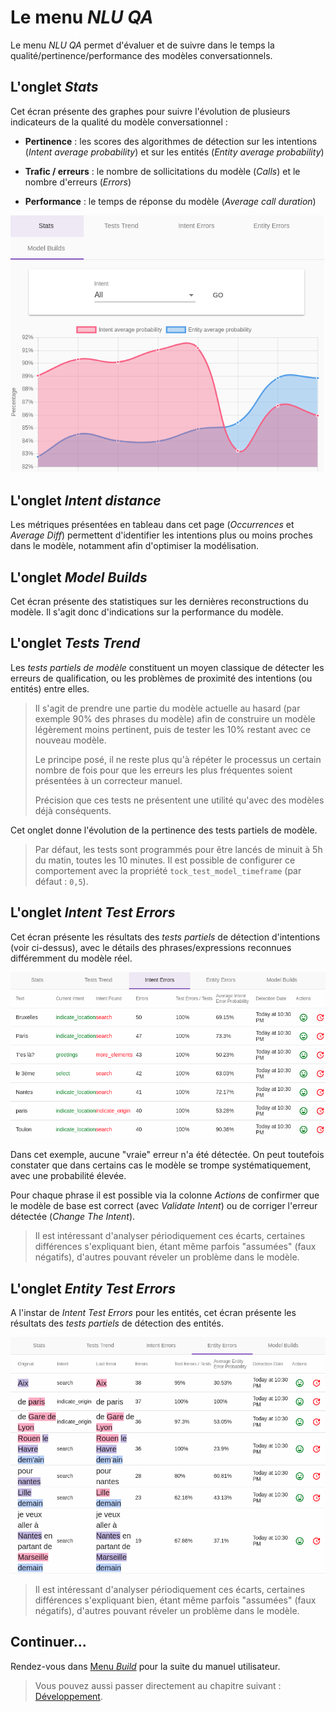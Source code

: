 # Le menu _NLU QA_

Le menu _NLU QA_ permet d'évaluer et de suivre dans le temps la qualité/pertinence/performance des modèles conversationnels.
 
## L'onglet _Stats_

Cet écran présente des graphes pour suivre l'évolution de plusieurs indicateurs de la qualité du modèle conversationnel :

* **Pertinence** : les scores des algorithmes de détection sur les intentions (_Intent average probability_) 
et sur les entités (_Entity average probability_)

* **Trafic / erreurs** : le nombre de sollicitations du modèle (_Calls_) et le nombre d'erreurs (_Errors_)

* **Performance** : le temps de réponse du modèle (_Average call duration_)

![Interface d'admin NLP - QA](../../img/tock-nlp-admin-qa.png "Exemple de monitoring de pertinence")

## L'onglet _Intent distance_

Les métriques présentées en tableau dans cet page (_Occurrences_ et _Average Diff_) permettent d'identifier les intentions 
plus ou moins proches dans le modèle, notamment afin d'optimiser la modélisation. 

## L'onglet _Model Builds_

Cet écran présente des statistiques sur les dernières reconstructions du modèle. Il s'agit donc d'indications sur 
la performance du modèle.

## L'onglet _Tests Trend_

Les _tests partiels de modèle_ constituent un moyen classique de détecter les erreurs de qualification,
ou les problèmes de proximité des intentions (ou entités) entre elles.
 
> Il s'agit de prendre une partie du modèle actuelle au hasard (par exemple 90% des phrases du modèle) afin de construire
> un modèle légèrement moins pertinent, puis de tester les 10% restant avec ce nouveau modèle.
>
> Le principe posé, il ne reste plus qu'à répéter le processus un certain nombre de fois
> pour que les erreurs les plus fréquentes soient présentées à un correcteur manuel.
>
> Précision que ces tests ne présentent une utilité qu'avec des modèles déjà conséquents.

Cet onglet donne l'évolution de la pertinence des tests partiels de modèle.

> Par défaut, les tests sont programmés pour être lancés de minuit à 5h du matin, toutes les 10 minutes.
>Il est possible de configurer ce comportement avec la propriété `tock_test_model_timeframe` (par défaut : `0,5`).


## L'onglet _Intent Test Errors_

Cet écran présente les résultats des _tests partiels_ de détection d'intentions (voir ci-dessus), avec le détails des 
phrases/expressions reconnues différemment du modèle réel.

![schéma Tock](../../img/intent-errors.png "Erreur d'intentions détectées")

Dans cet exemple, aucune "vraie" erreur n'a été détectée. On peut toutefois constater que dans certains cas le modèle 
se trompe systématiquement, avec une probabilité élevée.

Pour chaque phrase il est possible via la colonne _Actions_ de confirmer que le modèle de base est correct (avec 
_Validate Intent_) ou de corriger l'erreur détectée (_Change The Intent_).

> Il est intéressant d'analyser périodiquement ces écarts, certaines différences s'expliquant bien, étant même 
>parfois "assumées" (faux négatifs), d'autres pouvant réveler un problème dans le modèle.

## L'onglet _Entity Test Errors_

A l'instar de _Intent Test Errors_ pour les entités, cet écran présente les résultats des _tests partiels_ de détection des entités.

![schéma Tock](../../img/entity-errors.png "Erreur d'entités détectées")

> Il est intéressant d'analyser périodiquement ces écarts, certaines différences s'expliquant bien, étant même 
>parfois "assumées" (faux négatifs), d'autres pouvant réveler un problème dans le modèle.

## Continuer...

Rendez-vous dans [Menu _Build_](build.md) pour la suite du manuel utilisateur. 

> Vous pouvez aussi passer directement au chapitre suivant : [Développement](../../dev/modes.md). 
